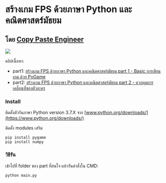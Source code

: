 # สร้างเกม FPS ด้วยภาษา Python และคณิตศาสตร์มัธยม
## โดย [Copy Paste Engineer](https://www.facebook.com/CopyPasteEng)

![](imgs/demo.gif)

คลิปเนื้อหา:
- part1: [สร้างเกม FPS ด้วยภาษา Python และคณิตศาสตร์มัธยม part 1 - Basic การเขียนเกม ด้วย PyGame](https://youtu.be/2DQGHeaoXPA)
- part2: [สร้างเกม FPS ด้วยภาษา Python และคณิตศาสตร์มัธยม part 2 - ควบคุมการเคลื่อนที่ของตัวละคร](https://youtu.be/MawUJdHN8X4)

### Install
ติดตั้งตัวรันภาษา Python version 3.7.X จาก [www.python.org/downloads/](https://www.python.org/downloads/)

ติดตั้ง modules เสริม
```
pip install pygame
pip install numpy
```

### วิธีรัน
เข้าไปที่ folder ของ part ที่สนใจ แล้วรันคำสั่งใน CMD:
```
python main.py
```
